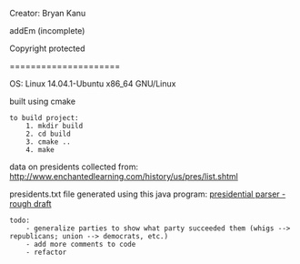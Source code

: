 Creator: Bryan Kanu

addEm (incomplete)

Copyright protected

=====================

OS: Linux 14.04.1-Ubuntu x86_64 GNU/Linux

built using cmake

```
to build project:
    1. mkdir build
    2. cd build
    3. cmake ..
    4. make
```

data on presidents collected from: http://www.enchantedlearning.com/history/us/pres/list.shtml

presidents.txt file generated using this java program: [presidential parser - rough draft](https://ideone.com/2C7T8F)

```
todo:
    - generalize parties to show what party succeeded them (whigs --> republicans; union --> democrats, etc.)
    - add more comments to code
    - refactor
```
